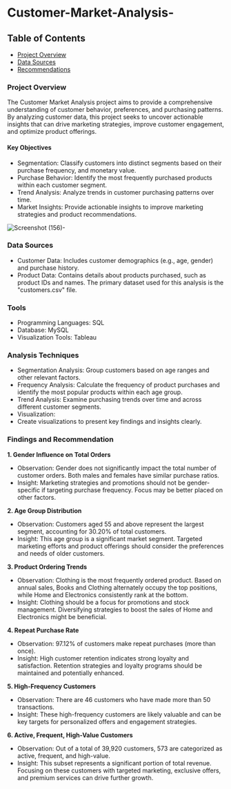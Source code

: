 # Customer-Market-Analysis-

## Table of Contents

- [Project Overview](Project-overview)
- [Data Sources](#data-sources)
- [Recommendations](Recommendations)

### Project Overview

The Customer Market Analysis project aims to provide a comprehensive understanding of customer behavior, preferences, and purchasing patterns. By analyzing customer data, this project seeks to uncover actionable insights that can drive marketing strategies, improve customer engagement, and optimize product offerings.

#### Key Objectives
- Segmentation: Classify customers into distinct segments based on their purchase frequency, and monetary value.
- Purchase Behavior: Identify the most frequently purchased products within each customer segment.
- Trend Analysis: Analyze trends in customer purchasing patterns over time.
- Market Insights: Provide actionable insights to improve marketing strategies and product recommendations.

![Screenshot (156)-](https://github.com/user-attachments/assets/525cbc07-e984-402e-92ea-d71536b3eff6)

### Data Sources
- Customer Data: Includes customer demographics (e.g., age, gender) and purchase history.
- Product Data: Contains details about products purchased, such as product IDs and names.
The primary dataset used for this analysis is the "customers.csv" file.

### Tools
- Programming Languages: SQL
- Database: MySQL
- Visualization Tools: Tableau

### Analysis Techniques
- Segmentation Analysis:
  Group customers based on age ranges and other relevant factors.
- Frequency Analysis:
  Calculate the frequency of product purchases and identify the most popular products within each age group.
- Trend Analysis:
  Examine purchasing trends over time and across different customer segments.
- Visualization:
- Create visualizations to present key findings and insights clearly.
   
### Findings and Recommendation
**1. Gender Influence on Total Orders**
   - Observation: Gender does not significantly impact the total number of customer orders. Both males and females have similar 
      purchase ratios.
   - Insight: Marketing strategies and promotions should not be gender-specific if targeting purchase frequency. Focus may be 
     better placed on other factors.
     
**2. Age Group Distribution**
   - Observation: Customers aged 55 and above represent the largest segment, accounting for 30.20% of total customers.
   - Insight: This age group is a significant market segment. Targeted marketing efforts and product offerings should consider 
     the preferences and needs of older customers.

**3. Product Ordering Trends**
   - Observation: Clothing is the most frequently ordered product. Based on annual sales, Books and Clothing alternately occupy 
     the top positions, while Home and Electronics consistently rank at the bottom.
   - Insight: Clothing should be a focus for promotions and stock management. Diversifying strategies to boost the sales of 
     Home and Electronics might be beneficial.

**4. Repeat Purchase Rate**
   - Observation: 97.12% of customers make repeat purchases (more than once).
   - Insight: High customer retention indicates strong loyalty and satisfaction. Retention strategies and loyalty programs 
     should be maintained and potentially enhanced.
     
**5. High-Frequency Customers**
   - Observation: There are 46 customers who have made more than 50 transactions.
   - Insight: These high-frequency customers are likely valuable and can be key targets for personalized offers and engagement 
     strategies.

**6. Active, Frequent, High-Value Customers**
   - Observation: Out of a total of 39,920 customers, 573 are categorized as active, frequent, and high-value.
   - Insight: This subset represents a significant portion of total revenue. Focusing on these customers with targeted 
     marketing, exclusive offers, and premium services can drive further growth.



